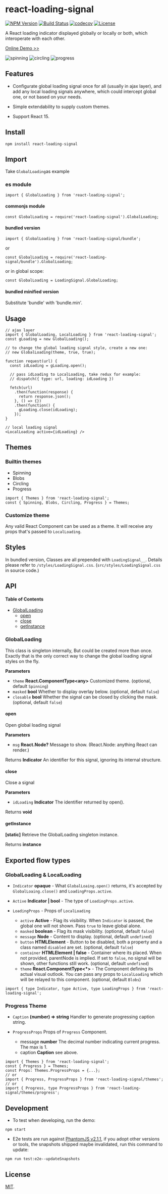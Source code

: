# react-loading-signal

[![NPM Version](https://img.shields.io/npm/v/react-loading-signal.svg?style=flat)](https://www.npmjs.org/package/react-loading-signal)
[![Build Status](https://travis-ci.org/roneyrao/react-loading-signal.svg?branch=master)](https://travis-ci.org/roneyrao/react-loading-signal)
[![codecov](https://codecov.io/gh/roneyrao/react-loading-signal/branch/master/graph/badge.svg)](https://codecov.io/gh/roneyrao/react-loading-signal)
[![License](https://img.shields.io/badge/license-MIT-blue.svg)](https://raw.githubusercontent.com/roneyrao/react-loading-signal/master/LICENSE)

A React loading indicator displayed globally or locally or both, which interoperate with each other.

[Online Demo >>](https://roneyrao.github.io/react-loading-signal)

![spinning](e2e/snapshots/multiple.png)
![circling](e2e/snapshots/global_masked.png)
![progress](e2e/snapshots/progress.png)

## Features

-   Configurate global loading signal once for all (usually in ajax layer), and add any local loading signals anywhere, which could intercept global one, or not based on your needs.

-   Simple extendability to supply custom themes.

-   Support React 15.

## Install

```
npm install react-loading-signal
```

## Import

Take `GlobalLoading`as example

### es module
```
import { GlobalLoading } from 'react-loading-signal';
```

#### commonjs module
```
const GlobalLoading = require('react-loading-signal').GlobalLoading;
```

#### bundled version
```
import { GlobalLoading } from 'react-loading-signal/bundle';
```

or

```
const GlobalLoading = require('react-loading-signal/bundle').GlobalLoading;
```

or in global scope:

```
const GlobalLoading = LoadingSignal.GlobalLoading;
```

#### bundled minified version

Substitute 'bundle' with 'bundle.min'.

## Usage
```
// ajax layer
import { GlobalLoading, LocalLoading } from 'react-loading-signal';
const gLoading = new GlobalLoading();

// to change the global loading signal style, create a new one:
// new GlobalLoading(theme, true, true);

function request(url) {
  const idLoading = gLoading.open();

  // pass idLoading to LocalLoading, take redux for example:
  // dispatch({ type: url, loading: idLoading })

  fetch(url)
    .then(function(response) {
      return response.json();
    }, () => {})
    .then(function() {
      gLoading.close(idLoading);
    });
}

// local loading signal
<LocalLoading active={idLoading} />

```

## Themes

### Builtin themes

-   Spinning
-   Blobs
-   Circling
-   Progress

```
import { Themes } from 'react-loading-signal';
const { Spinning, Blobs, Circling, Progress } = Themes;
```

### Customize theme

Any valid React Component can be used as a theme. It will receive any props that's passed to `LocalLoading`.

## Styles

In bundled version, Classes are all prepended with `LoadingSignal__`. Details please refer to `/styles/LoadingSignal.css`. (`src/styles/LoadingSignal.css` in source code.)

## API

<!-- Generated by documentation.js. Update this documentation by updating the source code. -->

#### Table of Contents

-   [GlobalLoading](#globalloading)
    -   [open](#open)
    -   [close](#close)
    -   [getInstance](#getinstance)

### GlobalLoading

This class is singleton internally, But could be created more than once.
Exactly that is the only correct way to change the global loading signal styles on the fly.

**Parameters**

-   `theme` **React.ComponentType&lt;any>** Customized theme. (optional, default `Spinning`)
-   `masked` **bool** Whether to display overlay below. (optional, default `false`)
-   `closable` **bool** Whether the signal can be closed by clicking the mask. (optional, default `false`)

#### open

Open global loading signal

**Parameters**

-   `msg` **React.Node?** Message to show. (React.Node: anything React can render.)

Returns **Indicator** An identifier for this signal, ignoring its internal structure.

#### close

Close a signal

**Parameters**

-   `idLoading` **Indicator** The identifier returned by open().

Returns **void**

#### getInstance

**[static]**
Retrieve the GlobalLoading singleton instance.

Returns **instance**


## Exported flow types

### GlobalLoading & LocalLoading

-   `Indicator` **opaque** - What `GlobalLoaing.open()` returns, it's accepted by `GlobalLoaing.close()` and `LoadingProps.active`.

-   `Active` **Indicator | bool**  - The type of `LoadingProps.active`.

-   `LoadingProps`  - Props of `LocalLoading`

    -   `active` **Active** - Flag its visibility. When `Indicator` is passed, the global one will not shown. Pass `true` to leave global alone.
    -   `masked` **boolean** - Flag its mask visibility. (optional, default `false`)
    -   `message` **Node** - Content to display. (optional, default `undefined`)
    -   `button` **HTMLElement** - Button to be disabled, both a property and a class named `disabled` are set. (optional, default `false`)
    -   `container` **HTMLElement | false** - Container where its placed. When not provided, parentNode is implied. If set to `false`, no signal will be shown, other functions still work. (optional, default `undefined`)
    -   `theme` **React.ComponentType&lt;\*>** - The Component defining its actual visual outlook. You can pass any props to `LocalLoading` which will be relayed to this component. (optional, default `Blobs`)

```
import { type Indicator, type Active, type LoadingProps } from 'react-loading-signal';
```

### Progress Theme

-   `Caption` **(number) => string** Handler to generate progressing caption string.
-   `ProgressProps` Props of `Progress` Component.

    -   message **number** The decimal number indicating current progress. The max is 1.
    -   caption **Caption** see above.

```
import { Themes } from 'react-loading-signal';
const { Progress } = Themes;
const Props: Themes.ProgressProps = {...};
// or
import { Progress, ProgressProps } from 'react-loading-signal/themes';
// or
import { Progress, type ProgressProps } from 'react-loading-signal/themes/progress';
```

## Development

-   To test when developing, run the demo:
```
npm start
```

-   E2e tests are run against [PhantomJS v2.1.1](http://phantomjs.org/), if you adopt other versions or tools, the snapshots shipped maybe invalidated, run this command to update:

```
npm run test:e2e--updateSnapshots
```

## License

[MIT](LICENSE).
